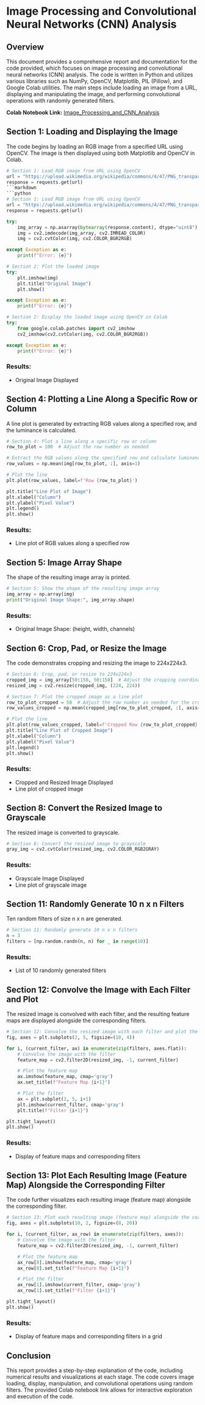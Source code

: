 # Image Processing and Convolutional Neural Networks (CNN) Analysis

## Overview

This document provides a comprehensive report and documentation for the code provided, which focuses on image processing and convolutional neural networks (CNN) analysis. The code is written in Python and utilizes various libraries such as NumPy, OpenCV, Matplotlib, PIL (Pillow), and Google Colab utilities. The main steps include loading an image from a URL, displaying and manipulating the image, and performing convolutional operations with randomly generated filters.

**Colab Notebook Link:** [Image_Processing_and_CNN_Analysis](<insert your Colab link here>)

## Section 1: Loading and Displaying the Image

The code begins by loading an RGB image from a specified URL using OpenCV. The image is then displayed using both Matplotlib and OpenCV in Colab.

```python
# Section 1: Load RGB image from URL using OpenCV
url = "https://upload.wikimedia.org/wikipedia/commons/4/47/PNG_transparency_demonstration_1.png"
response = requests.get(url)
```markdown
```python
# Section 1: Load RGB image from URL using OpenCV
url = "https://upload.wikimedia.org/wikipedia/commons/4/47/PNG_transparency_demonstration_1.png"
response = requests.get(url)

try:
    img_array = np.asarray(bytearray(response.content), dtype="uint8")
    img = cv2.imdecode(img_array, cv2.IMREAD_COLOR)
    img = cv2.cvtColor(img, cv2.COLOR_BGR2RGB)

except Exception as e:
    print(f"Error: {e}")

# Section 2: Plot the loaded image
try:
    plt.imshow(img)
    plt.title("Original Image")
    plt.show()

except Exception as e:
    print(f"Error: {e}")

# Section 2: Display the loaded image using OpenCV in Colab
try:
    from google.colab.patches import cv2_imshow
    cv2_imshow(cv2.cvtColor(img, cv2.COLOR_BGR2RGB))

except Exception as e:
    print(f"Error: {e}")
```

### Results:
- Original Image Displayed

## Section 4: Plotting a Line Along a Specific Row or Column

A line plot is generated by extracting RGB values along a specified row, and the luminance is calculated.

```python
# Section 4: Plot a line along a specific row or column
row_to_plot = 100  # Adjust the row number as needed

# Extract the RGB values along the specified row and calculate luminance
row_values = np.mean(img[row_to_plot, :], axis=1)

# Plot the line
plt.plot(row_values, label=f'Row {row_to_plot}')

plt.title("Line Plot of Image")
plt.xlabel("Column")
plt.ylabel("Pixel Value")
plt.legend()
plt.show()
```

### Results:
- Line plot of RGB values along a specified row

## Section 5: Image Array Shape

The shape of the resulting image array is printed.

```python
# Section 5: Show the shape of the resulting image array
img_array = np.array(img)
print("Original Image Shape:", img_array.shape)
```

### Results:
- Original Image Shape: (height, width, channels)

## Section 6: Crop, Pad, or Resize the Image

The code demonstrates cropping and resizing the image to 224x224x3.

```python
# Section 6: Crop, pad, or resize to 224x224x3
cropped_img = img_array[50:150, 50:150]  # Adjust the cropping coordinates as needed
resized_img = cv2.resize(cropped_img, (224, 224))

# Section 7: Plot the cropped image as a line plot
row_to_plot_cropped = 50  # Adjust the row number as needed for the cropped image
row_values_cropped = np.mean(cropped_img[row_to_plot_cropped, :], axis=1)

# Plot the line
plt.plot(row_values_cropped, label=f'Cropped Row {row_to_plot_cropped}')
plt.title("Line Plot of Cropped Image")
plt.xlabel("Column")
plt.ylabel("Pixel Value")
plt.legend()
plt.show()
```

### Results:
- Cropped and Resized Image Displayed
- Line plot of cropped image

## Section 8: Convert the Resized Image to Grayscale

The resized image is converted to grayscale.

```python
# Section 8: Convert the resized image to grayscale
gray_img = cv2.cvtColor(resized_img, cv2.COLOR_RGB2GRAY)
```

### Results:
- Grayscale Image Displayed
- Line plot of grayscale image

## Section 11: Randomly Generate 10 n x n Filters

Ten random filters of size n x n are generated.

```python
# Section 11: Randomly generate 10 n x n filters
n = 3
filters = [np.random.randn(n, n) for _ in range(10)]
```

### Results:
- List of 10 randomly generated filters

## Section 12: Convolve the Image with Each Filter and Plot

The resized image is convolved with each filter, and the resulting feature maps are displayed alongside the corresponding filters.

```python
# Section 12: Convolve the resized image with each filter and plot the resulting images
fig, axes = plt.subplots(2, 5, figsize=(10, 4))

for i, (current_filter, ax) in enumerate(zip(filters, axes.flat)):
    # Convolve the image with the filter
    feature_map = cv2.filter2D(resized_img, -1, current_filter)

    # Plot the feature map
    ax.imshow(feature_map, cmap='gray')
    ax.set_title(f"Feature Map {i+1}")

    # Plot the filter
    ax = plt.subplot(2, 5, i+1)
    plt.imshow(current_filter, cmap='gray')
    plt.title(f"Filter {i+1}")

plt.tight_layout()
plt.show()
```

### Results:
- Display of feature maps and corresponding filters

## Section 13: Plot Each Resulting Image (Feature Map) Alongside the Corresponding Filter

The code further visualizes each resulting image (feature map) alongside the corresponding filter.

```python
# Section 13: Plot each resulting image (feature map) alongside the corresponding filter
fig, axes = plt.subplots(10, 2, figsize=(8, 20))

for i, (current_filter, ax_row) in enumerate(zip(filters, axes)):
    # Convolve the image with the filter
    feature_map = cv2.filter2D(resized_img, -1, current_filter)

    # Plot the feature map
    ax_row[0].imshow(feature_map, cmap='gray')
    ax_row[0].set_title(f"Feature Map {i+1}")

    # Plot the filter
    ax_row[1].imshow(current_filter, cmap='gray')
    ax_row[1].set_title(f"Filter {i+1}")

plt.tight_layout()
plt.show()
```

### Results:
- Display of feature maps and corresponding filters in a grid

## Conclusion

This report provides a step-by-step explanation of the code, including numerical results and visualizations at each stage. The code covers image loading, display, manipulation, and convolutional operations using random filters. The provided Colab notebook link allows for interactive exploration and execution of the code.
```
